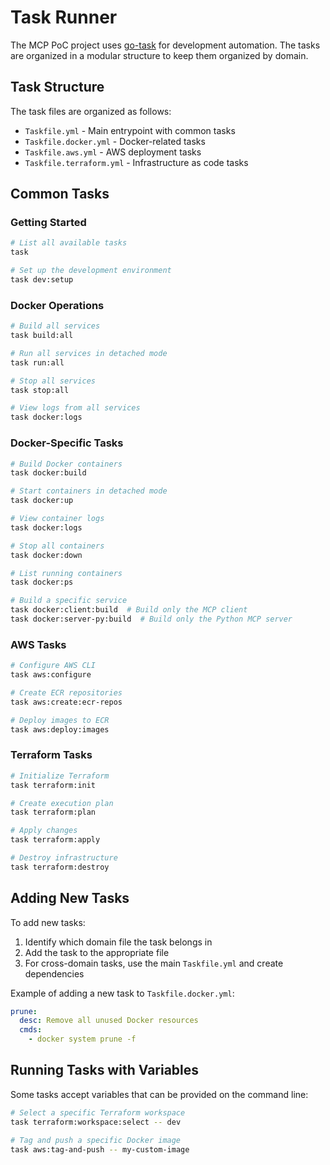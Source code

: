 # Task Runner

The MCP PoC project uses [go-task](https://taskfile.dev) for development automation. The tasks are organized in a modular structure to keep them organized by domain.

## Task Structure

The task files are organized as follows:

- `Taskfile.yml` - Main entrypoint with common tasks
- `Taskfile.docker.yml` - Docker-related tasks
- `Taskfile.aws.yml` - AWS deployment tasks
- `Taskfile.terraform.yml` - Infrastructure as code tasks

## Common Tasks

### Getting Started

```bash
# List all available tasks
task

# Set up the development environment
task dev:setup
```

### Docker Operations

```bash
# Build all services
task build:all

# Run all services in detached mode
task run:all

# Stop all services
task stop:all

# View logs from all services
task docker:logs
```

### Docker-Specific Tasks

```bash
# Build Docker containers
task docker:build

# Start containers in detached mode
task docker:up

# View container logs
task docker:logs

# Stop all containers
task docker:down

# List running containers
task docker:ps

# Build a specific service
task docker:client:build  # Build only the MCP client
task docker:server-py:build  # Build only the Python MCP server
```

### AWS Tasks

```bash
# Configure AWS CLI
task aws:configure

# Create ECR repositories
task aws:create:ecr-repos

# Deploy images to ECR
task aws:deploy:images
```

### Terraform Tasks

```bash
# Initialize Terraform
task terraform:init

# Create execution plan
task terraform:plan

# Apply changes
task terraform:apply

# Destroy infrastructure
task terraform:destroy
```

## Adding New Tasks

To add new tasks:

1. Identify which domain file the task belongs in
2. Add the task to the appropriate file
3. For cross-domain tasks, use the main `Taskfile.yml` and create dependencies

Example of adding a new task to `Taskfile.docker.yml`:

```yaml
prune:
  desc: Remove all unused Docker resources
  cmds:
    - docker system prune -f
```

## Running Tasks with Variables

Some tasks accept variables that can be provided on the command line:

```bash
# Select a specific Terraform workspace
task terraform:workspace:select -- dev

# Tag and push a specific Docker image
task aws:tag-and-push -- my-custom-image
```